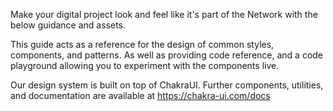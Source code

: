Make your digital project look and feel like it's part of the Network with the below guidance and assets.

This guide acts as a reference for the design of common styles, components, and patterns. As well as providing code reference, and a code playground allowing you to experiment with the components live.

Our design system is built on top of ChakraUI. Further components, utilities, and documentation are available at https://chakra-ui.com/docs


